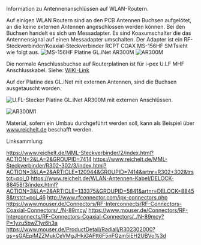 Information zu Antennenanschlüssen auf WLAN-Routern.


Auf einigen WLAN Routern sind an den PCB Antennen Buchsen aufgelötet, an die keine externen Antennen angeschlossen werden können. Bei den Buchsen handelt es sich um Messadapter. Es sind Koaxumschalter die das Antennensignal auf einen Messadapter umschalten. Der Adapter ist ein RF-Steckverbinder/Koaxial-Steckverbinder RCPT COAX MS-156HF SMTsieht wie folgt aus.
![MS-156HF](http://cloud.ffhb.de/index.php/s/EBRZ7otBTGnGPT6)
Platine GL.iNet AR300M
![AR300M](http://cloud.ffhb.de/index.php/s/Qz9LM3hy9J44Nxh)

Die normale Anschlussbuchse auf Routerplatinen ist für i-pex U.LF MHF Anschlusskabel.
Siehe: [WIKI-Link](https://de.wikipedia.org/wiki/U.FL)

Auf der Platine des GL.iNet mit externen Antennen, sind die Buchsen ausgetauscht worden.

![U.FL-Stecker](http://cloud.ffhb.de/index.php/s/aETfh76steRajgN)
Platine GL.iNet AR300M mit externen Anschlüssen.

![AR300M1](http://cloud.ffhb.de/index.php/s/HkIshkFlFCtnVCL)

Material, sofern ein Umbau durchgeführt werden soll, kann als Beispiel über www.reichelt.de beschafft werden.

Linksammlung:

https://www.reichelt.de/MML-Steckverbinder/2/index.html?ACTION=2&LA=2&GROUPID=7414
https://www.reichelt.de/MML-Steckverbinder/R302-302/3/index.html?ACTION=3&LA=2&ARTICLE=120944&GROUPID=7414&artnr=R302+302&trstct=pol_0
https://www.reichelt.de/WLAN-Antennen-Kabel/DELOCK-88458/3/index.html?ACTION=3&LA=2&ARTICLE=133375&GROUPID=5841&artnr=DELOCK+88458&trstct=pol_46
http://www.rfconnector.com/ipx-connectors.php
https://www.mouser.de/Connectors/RF-Interconnects/RF-Connectors-Coaxial-Connectors/_/N-89mcy/
https://www.mouser.de/Connectors/RF-Interconnects/RF-Connectors-Coaxial-Connectors/_/N-89mcy?P=1yzu5bwZ1yr6h3a
https://www.mouser.de/ProductDetail/Radiall/R302302000?qs=sGAEpiMZZMukCeVMgJHkjGAFtt6F5nFGzm5iEH2UBVo%3d
